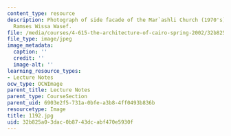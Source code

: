 ```yaml
---
content_type: resource
description: Photograph of side facade of the Mar`ashli Church (1970's) designed by
  Ramses Wissa Wasef.
file: /media/courses/4-615-the-architecture-of-cairo-spring-2002/32b825a03dac0b8743dcabf470e5930f_1192.jpg
file_type: image/jpeg
image_metadata:
  caption: ''
  credit: ''
  image-alt: ''
learning_resource_types:
- Lecture Notes
ocw_type: OCWImage
parent_title: Lecture Notes
parent_type: CourseSection
parent_uid: 6903e2f5-731a-0bfe-a3b8-4ff0493b836b
resourcetype: Image
title: 1192.jpg
uid: 32b825a0-3dac-0b87-43dc-abf470e5930f
---
```

